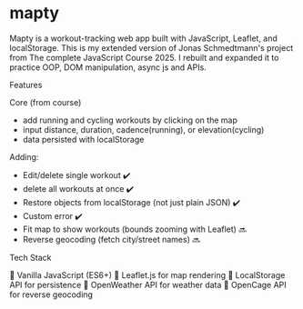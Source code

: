 # mapty

Mapty is a workout-tracking web app built with JavaScript, Leaflet, and localStorage.
This is my extended version of Jonas Schmedtmann's project from The complete JavaScript Course 2025.
I rebuilt and expanded it to practice OOP, DOM manipulation, async js and APIs.

Features

Core (from course)

- add running and cycling workouts by clicking on the map
- input distance, duration, cadence(running), or elevation(cycling)
- data persisted with localStorage

Adding:

- Edit/delete single workout ✔️
- delete all workouts at once ✔️
- Restore objects from localStorage (not just plain JSON) ✔️
- Custom error ✔️
- Fit map to show workouts (bounds zooming with Leaflet) 🔜
- Reverse geocoding (fetch city/street names) 🔜

Tech Stack

📌 Vanilla JavaScript (ES6+)
📌 Leaflet.js for map rendering
📌 LocalStorage API for persistence
📌 OpenWeather API for weather data
📌 OpenCage API for reverse geocoding
